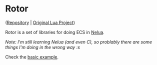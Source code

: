 # Rotor

([Repository][project-repository] | [Original Lua Project][original-project])

Rotor is a set of libraries for doing ECS in [Nelua][nelua-website].

_Note: I'm still learning Nelua (and even C), so problably there are some things I'm doing in the wrong way :s_

Check the [basic example][example-file].

[example-file]: examples/basic.nelua
[nelua-website]: https://nelua.io/ "nelua's website"
[original-project]: https://github.com/Andre-LA/Rotor
[project-repository]: https://gitlab.com/Andre-LA/rotor-nelua
